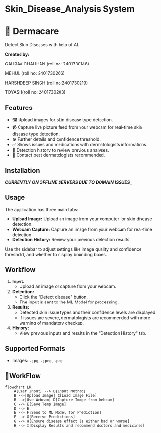 # Skin_Disease_Analysis System
# 📸 Dermacare

Detect Skin Diseases with help of AI.

**Created by:**  

 GAURAV CHAUHAN (roll no: 2401730146)

 MEHUL (roll no: 2401730266)

 HARSHDEEP SINGH (roll no:2401730219)

 TOYASH(roll no: 2401730203)


## Features

* 🖼️ Upload images for skin disease type detection.
* 📹  Capture live picture feed from your webcam for real-time skin disease type detection.
* ⚙️ Further details and confidence threshold.
* ✅ Shows issues and medications with dermatologists informations.
* 📁 Detection history to review previous analyses.
* 🚀 Contact best dermatologists recommended.
## Installation

_______CURRENTLY ON OFFLINE SERVERS DUE TO DOMAIN ISSUES________

## Usage

The application has three main tabs:

* **Upload Image:** Upload an image from your computer for skin disease detection.
* **Webcam Capture:** Capture an image from your webcam for real-time detection.
* **Detection History:** Review your previous detection results.

Use the sidebar to adjust settings like image quality and confidence threshold, and whether to display bounding boxes.

## Workflow

1.  **Input:**
    * Upload an image or capture from your webcam.
2.  **Detection:**
    * Click the "Detect disease" button.
    * The input is sent to the ML Model for processing.
3.  **Results:**
    * Detected skin issue types and their confidence levels are displayed.
    * If issues are severe, dermatologists are recommended with more warning of mandatory checkup.
4.  **History:**
    * View previous inputs and results in the "Detection History" tab.

## Supported Formats

* Images: `.jpg`, `.jpeg`, `.png`


##  🔁WorkFlow

```doctor
flowchart LR
    A[User Input] --> B{Input Method}
    B -->|Upload Image| C[Load Image File]
    B -->|Use Webcam| D[Capture Image from Webcam]
    C --> E[Save Temp Image]
    D --> E
    E --> F[Send to ML Model for Prediction]
    F --> G[Receive Predictions]
    G --> H[Ensure disease effect is either bad or worse]
    H --> I[Display Results and recommend doctors and medicines]
```
